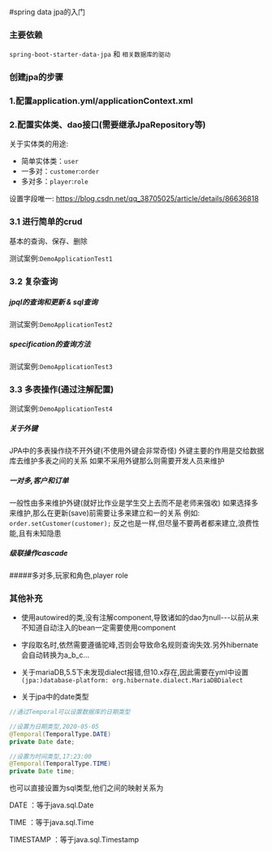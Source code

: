 #spring data jpa的入门

### 主要依赖
```spring-boot-starter-data-jpa```
和
```相关数据库的驱动```

### 创建jpa的步骤
### 1.配置application.yml/applicationContext.xml

### 2.配置实体类、dao接口(需要继承JpaRepository等)
关于实体类的用途:
- 简单实体类：```user```
- 一多对：```customer```:```order```
- 多对多：```player```:```role```

设置字段唯一: https://blog.csdn.net/qq_38705025/article/details/86636818

### 3.1 进行简单的crud
基本的查询、保存、删除

测试案例:```DemoApplicationTest1```

### 3.2 复杂查询
##### jpql的查询和更新 & sql查询
测试案例:```DemoApplicationTest2```

##### specification的查询方法
测试案例:```DemoApplicationTest3```


### 3.3 多表操作(通过注解配置)
测试案例:```DemoApplicationTest4```


##### 关于外键
JPA中的多表操作绕不开外键(不使用外键会非常奇怪)
外键主要的作用是交给数据库去维护多表之间的关系
如果不采用外键那么则需要开发人员来维护

##### 一对多,客户和订单
一般性由多来维护外键(就好比作业是学生交上去而不是老师来强收)
如果选择多来维护,那么在更新(save)前需要让多来建立和一的关系
例如:``` order.setCustomer(customer);```
反之也是一样,但尽量不要两者都来建立,浪费性能,且有未知隐患


##### 级联操作cascade

#####多对多,玩家和角色,player role


### 其他补充

- 使用autowired的类,没有注解component,导致诸如的dao为null---以前从来不知道自动注入的bean一定需要使用component
- 字段取名时,依然需要遵循驼峰,否则会导致命名规则查询失效.另外hibernate会自动转换为a_b_c...
- 关于mariaDB,5.5下未发现dialect报错,但10.x存在,因此需要在yml中设置```(jpa:)database-platform: org.hibernate.dialect.MariaDBDialect```

- 关于jpa中的date类型
```java
//通过Temporal可以设置数据库的日期类型

//设置为日期类型,2020-05-05
@Temporal(TemporalType.DATE)
private Date date;

//设置为时间类型,17:23:00
@Temporal(TemporalType.TIME)
private Date time;
```
也可以直接设置为sql类型,他们之间的映射关系为

DATE ：等于java.sql.Date

TIME ：等于java.sql.Time

TIMESTAMP ：等于java.sql.Timestamp 